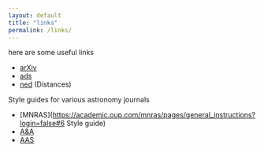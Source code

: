 ```yaml
---
layout: default
title: "links"
permalink: /links/ 
---
```


here are some useful links

* [arXiv](https://arxiv.org/)
* [ads](https://ui.adsabs.harvard.edu/)
* [ned](https://ned.ipac.caltech.edu/byname) (Distances)



Style guides for various astronomy journals

* [MNRAS](https://academic.oup.com/mnras/pages/general_instructions?login=false#6 Style guide)
* [A&A](https://www.aanda.org/for-authors/latex-issues/typography)
* [AAS](https://journals.aas.org/aas-style-guide/)
